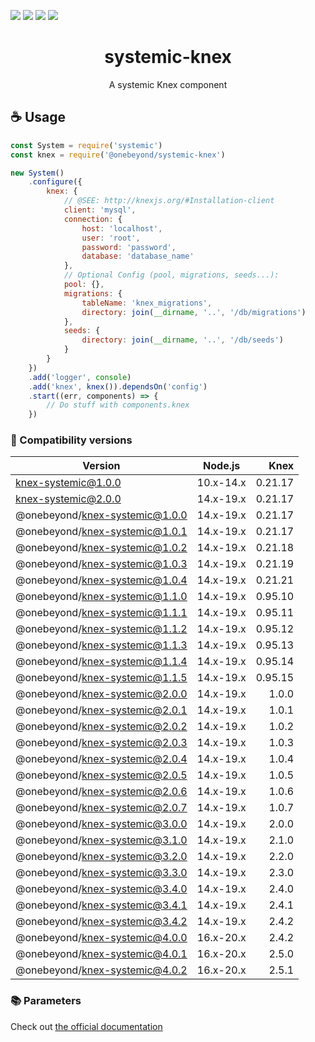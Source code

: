 <a href="https://codeclimate.com/github/onebeyond/systemic-knex/maintainability"><img src="https://api.codeclimate.com/v1/badges/4b69d0b8a26990aae802/maintainability" /></a>
<a href="https://codeclimate.com/github/onebeyond/systemic-knex/test_coverage"><img src="https://api.codeclimate.com/v1/badges/4b69d0b8a26990aae802/test_coverage" /></a>
<a href="https://bestpractices.coreinfrastructure.org/projects/7143"><img 
src="https://bestpractices.coreinfrastructure.org/projects/7143/badge"></a>
<a href="https://deps.dev/npm/%40onebeyond%2Fsystemic-knex"><img 
src="https://api.securityscorecards.dev/projects/github.com/guidesmiths/systemic-knex/badge"></a>


<p align="center"><h1 align="center">
  systemic-knex
</h1>

<p align="center">
  A systemic Knex component
</p>


## ☕️ Usage
```js
const System = require('systemic')
const knex = require('@onebeyond/systemic-knex')

new System()
    .configure({
        knex: {
            // @SEE: http://knexjs.org/#Installation-client
            client: 'mysql',
            connection: {
                host: 'localhost',
                user: 'root',
                password: 'password',
                database: 'database_name'
            },
            // Optional Config (pool, migrations, seeds...):
            pool: {},
            migrations: {
                tableName: 'knex_migrations',
                directory: join(__dirname, '..', '/db/migrations')
            },
            seeds: {
                directory: join(__dirname, '..', '/db/seeds')
            }
        }
    })
    .add('logger', console)
    .add('knex', knex()).dependsOn('config')
    .start((err, components) => {
        // Do stuff with components.knex
    })
```

### 🚩 Compatibility versions

| Version   |      Node.js      |  Knex |
|----------|:-------------:|------:|
| knex-systemic@1.0.0 | 10.x-14.x | 0.21.17 |
| knex-systemic@2.0.0 | 14.x-19.x | 0.21.17 |
| @onebeyond/knex-systemic@1.0.0 | 14.x-19.x | 0.21.17 |
| @onebeyond/knex-systemic@1.0.1 | 14.x-19.x | 0.21.17 |
| @onebeyond/knex-systemic@1.0.2 | 14.x-19.x | 0.21.18 |
| @onebeyond/knex-systemic@1.0.3 | 14.x-19.x | 0.21.19 |
| @onebeyond/knex-systemic@1.0.4 | 14.x-19.x | 0.21.21 |
| @onebeyond/knex-systemic@1.1.0 | 14.x-19.x | 0.95.10 |
| @onebeyond/knex-systemic@1.1.1 | 14.x-19.x | 0.95.11 |
| @onebeyond/knex-systemic@1.1.2 | 14.x-19.x | 0.95.12 |
| @onebeyond/knex-systemic@1.1.3 | 14.x-19.x | 0.95.13 |
| @onebeyond/knex-systemic@1.1.4 | 14.x-19.x | 0.95.14 |
| @onebeyond/knex-systemic@1.1.5 | 14.x-19.x | 0.95.15 |
| @onebeyond/knex-systemic@2.0.0 | 14.x-19.x | 1.0.0 |
| @onebeyond/knex-systemic@2.0.1 | 14.x-19.x | 1.0.1 |
| @onebeyond/knex-systemic@2.0.2 | 14.x-19.x | 1.0.2 |
| @onebeyond/knex-systemic@2.0.3 | 14.x-19.x | 1.0.3 |
| @onebeyond/knex-systemic@2.0.4 | 14.x-19.x | 1.0.4 |
| @onebeyond/knex-systemic@2.0.5 | 14.x-19.x | 1.0.5 |
| @onebeyond/knex-systemic@2.0.6 | 14.x-19.x | 1.0.6 |
| @onebeyond/knex-systemic@2.0.7 | 14.x-19.x | 1.0.7 |
| @onebeyond/knex-systemic@3.0.0 | 14.x-19.x | 2.0.0 |
| @onebeyond/knex-systemic@3.1.0 | 14.x-19.x | 2.1.0 |
| @onebeyond/knex-systemic@3.2.0 | 14.x-19.x | 2.2.0 |
| @onebeyond/knex-systemic@3.3.0 | 14.x-19.x | 2.3.0 |
| @onebeyond/knex-systemic@3.4.0 | 14.x-19.x | 2.4.0 |
| @onebeyond/knex-systemic@3.4.1 | 14.x-19.x | 2.4.1 |
| @onebeyond/knex-systemic@3.4.2 | 14.x-19.x | 2.4.2 |
| @onebeyond/knex-systemic@4.0.0 | 16.x-20.x | 2.4.2 |
| @onebeyond/knex-systemic@4.0.1 | 16.x-20.x | 2.5.0 |
| @onebeyond/knex-systemic@4.0.2 | 16.x-20.x | 2.5.1 |

### 📚 Parameters
Check out [the official documentation](http://knexjs.org/#Installation-client)
